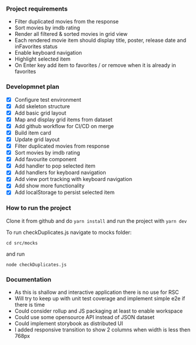 ### Project requirements

- Filter duplicated movies from the response
- Sort movies by imdb rating
- Render all filtered & sorted movies in grid view
- Each rendered movie item should display title, poster, release date and inFavorites status
- Enable keyboard navigation
- Highlight selected item
- On Enter key add item to favorites / or remove when it is already in favorites

### Developmnet plan

- [x] Configure test environment
- [x] Add skeleton structure
- [x] Add basic grid layout
- [x] Map and display grid items from dataset
- [x] Add github workflow for CI/CD on merge
- [x] Build item card
- [x] Update grid layout
- [x] Filter duplicated movies from response
- [x] Sort movies by imdb rating
- [x] Add favourite component
- [x] Add handler to pop selected item
- [x] Add handlers for keyboard navigation
- [x] Add view port tracking with keyboard navigation
- [x] Add show more functionality
- [x] Add localStorage to persist selected item

### How to run the project

Clone it from github and do `yarn install` and run the project with `yarn dev`

To run checkDuplicates.js navigate to mocks folder:

`cd src/mocks`

and run

`node checkDuplicates.js`

### Documentation

- As this is shallow and interactive application there is no use for RSC
- Will try to keep up with unit test coverage and implement simple e2e if there is time
- Could consider rollup and JS packaging at least to enable workspace
- Could use some opensource API instead of JSON dataset
- Could implement storybook as distributed UI
- I added responsive transition to show 2 columns when width is less then 768px
